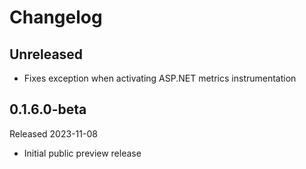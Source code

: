 # Changelog

## Unreleased

* Fixes exception when activating ASP.NET metrics instrumentation

## 0.1.6.0-beta

Released 2023-11-08

* Initial public preview release
